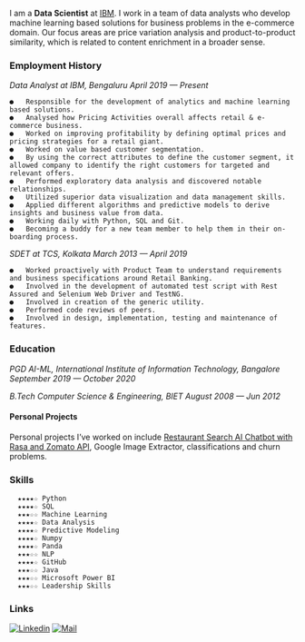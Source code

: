 I am a **Data Scientist** at [IBM](https://in.linkedin.com/company/ibm). I work in a team of data analysts who develop machine learning based solutions for business problems in the e-commerce domain. Our focus areas are price variation analysis and product-to-product similarity, which is related to content enrichment in a broader sense.


### Employment History
*Data Analyst at IBM, Bengaluru
April 2019 — Present*
```	
●	Responsible for the development of analytics and machine learning based solutions.
●	Analysed how Pricing Activities overall affects retail & e-commerce business.
●	Worked on improving profitability by defining optimal prices and pricing strategies for a retail giant.
●	Worked on value based customer segmentation.
●	By using the correct attributes to define the customer segment, it allowed company to identify the right customers for targeted and relevant offers.
●	Performed exploratory data analysis and discovered notable relationships. 
●	Utilized superior data visualization and data management skills.
●	Applied different algorithms and predictive models to derive insights and business value from data.
●	Working daily with Python, SQL and Git.
●	Becoming a buddy for a new team member to help them in their on-boarding process.
```
*SDET at TCS, Kolkata
March 2013 — April 2019*
```
●	Worked proactively with Product Team to understand requirements and business specifications around Retail Banking.
●	Involved in the development of automated test script with Rest Assured and Selenium Web Driver and TestNG.
●	Involved in creation of the generic utility.
●	Performed code reviews of peers.
●	Involved in design, implementation, testing and maintenance of features.
```
### Education

*PGD AI-ML, International Institute of Information Technology, Bangalore 
September 2019 — October 2020*

*B.Tech Computer Science & Engineering, BIET
August 2008 — Jun 2012*

#### Personal Projects
Personal projects I’ve worked on include [Restaurant Search AI Chatbot with Rasa and Zomato API](https://github.com/geetakumri/Foodie_Chatbot), Google Image Extractor, classifications and churn problems.

### Skills
```  
  ★★★★☆ Python
  ★★★★☆ SQL
  ★★★☆☆ Machine Learning
  ★★★★☆ Data Analysis
  ★★★★☆ Predictive Modeling
  ★★★★☆ Numpy
  ★★★★☆ Panda
  ★★★☆☆ NLP
  ★★★★☆ GitHub
  ★★★☆☆ Java
  ★★★☆☆ Microsoft Power BI
  ★★★☆☆ Leadership Skills
 ```	 

### Links
[![Linkedin](https://img.shields.io/badge/-LinkedIn-blue?style=flat&logo=Linkedin&logoColor=white)](https://www.linkedin.com/in/geetakumari/)
[![Mail](https://img.shields.io/badge/-Mail-blue?style=flat&logo=Microsoft-Outlook&logoColor=white)](mailto:geeta.kumari06@outlook.com)

